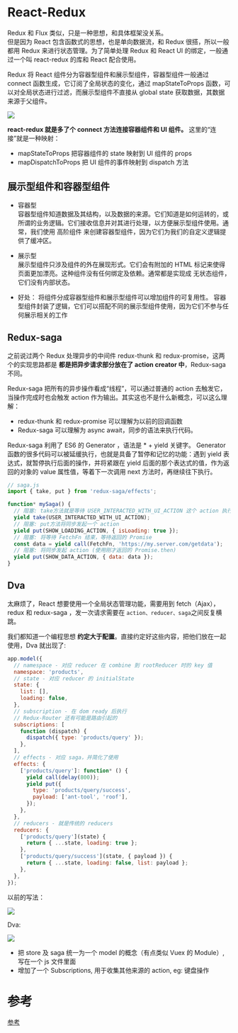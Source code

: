 # React-Redux

Redux 和 Flux 类似，只是一种思想，和具体框架没关系。  
但是因为 React 包含函数式的思想，也是单向数据流，和 Redux 很搭，所以一般都用 Redux 来进行状态管理。为了简单处理 Redux 和 React UI 的绑定，一般通过一个叫 react-redux 的库和 React 配合使用。

Redux 将 React 组件分为容器型组件和展示型组件，容器型组件一般通过 connect 函数生成，它订阅了全局状态的变化，通过 mapStateToProps 函数，可以对全局状态进行过滤，而展示型组件不直接从 global state 获取数据，其数据来源于父组件。

![](https://images.weserv.nl/?url=https://article.biliimg.com/bfs/article/15b0e8d349ece67546f6c8b9f286cbb1813a473b.jpg)

**react-redux 就是多了个 connect 方法连接容器组件和 UI 组件。**
这里的“连接”就是一种映射：

- mapStateToProps 把容器组件的 state 映射到 UI 组件的 props
- mapDispatchToProps 把 UI 组件的事件映射到 dispatch 方法

## 展示型组件和容器型组件

- 容器型  
  容器型组件知道数据及其结构，以及数据的来源。它们知道是如何运转的，或所谓的业务逻辑。它们接收信息并对其进行处理，以方便展示型组件使用。通常，我们使用 高阶组件 来创建容器型组件，因为它们为我们的自定义逻辑提供了缓冲区。
- 展示型  
  展示型组件只涉及组件的外在展现形式。它们会有附加的 HTML 标记来使得页面更加漂亮。这种组件没有任何绑定及依赖。通常都是实现成 无状态组件，它们没有内部状态。

- 好处：
  将组件分成容器型组件和展示型组件可以增加组件的可复用性。
  容器型组件封装了逻辑，它们可以搭配不同的展示型组件使用，因为它们不参与任何展示相关的工作

## Redux-saga

之前说过两个 Redux 处理异步的中间件 redux-thunk 和 redux-promise，这两个的实现思路都是 **都是把异步请求部分放在了 action creator 中**，Redux-saga 不同。

Redux-saga 把所有的异步操作看成“线程”，可以通过普通的 action 去触发它，当操作完成时也会触发 action 作为输出。其实这也不是什么新概念，可以这么理解：

- redux-thunk 和 redux-promise 可以理解为以前的回调函数
- Redux-saga 可以理解为 async await，同步的语法来执行代码。

Redux-saga 利用了 ES6 的 Generator ，语法是 \* + yield 关键字。 Generator 函数的很多代码可以被延缓执行，也就是具备了暂停和记忆的功能：遇到 yield 表达式，就暂停执行后面的操作，并将紧跟在 yield 后面的那个表达式的值，作为返回的对象的 value 属性值，等着下一次调用 next 方法时，再继续往下执行。

```js
// saga.js
import { take, put } from 'redux-saga/effects';

function* mySaga() {
  // 阻塞: take方法就是等待 USER_INTERACTED_WITH_UI_ACTION 这个 action 执行
  yield take(USER_INTERACTED_WITH_UI_ACTION);
  // 阻塞: put方法将同步发起一个 action
  yield put(SHOW_LOADING_ACTION, { isLoading: true });
  // 阻塞: 将等待 FetchFn 结束，等待返回的 Promise
  const data = yield call(FetchFn, 'https://my.server.com/getdata');
  // 阻塞: 将同步发起 action (使用刚才返回的 Promise.then)
  yield put(SHOW_DATA_ACTION, { data: data });
}
```

## Dva

太麻烦了，React 想要使用一个全局状态管理功能，需要用到 fetch（Ajax），redux 和 redux-saga ，发一次请求需要在 `action、reducer、saga`之间反复横跳。

我们都知道一个编程思想 **约定大于配置**。直接约定好这些内容，把他们放在一起使用，Dva 就出现了:

```js
app.model({
  // namespace - 对应 reducer 在 combine 到 rootReducer 时的 key 值
  namespace: 'products',
  // state - 对应 reducer 的 initialState
  state: {
    list: [],
    loading: false,
  },
  // subscription - 在 dom ready 后执行
  // Redux-Router 还有可能是路由引起的
  subscriptions: [
    function (dispatch) {
      dispatch({ type: 'products/query' });
    },
  ],
  // effects - 对应 saga，并简化了使用
  effects: {
    ['products/query']: function* () {
      yield call(delay(800));
      yield put({
        type: 'products/query/success',
        payload: ['ant-tool', 'roof'],
      });
    },
  },
  // reducers - 就是传统的 reducers
  reducers: {
    ['products/query'](state) {
      return { ...state, loading: true };
    },
    ['products/query/success'](state, { payload }) {
      return { ...state, loading: false, list: payload };
    },
  },
});
```

以前的写法：

![](https://images.weserv.nl/?url=https://article.biliimg.com/bfs/article/bcbc37082c1f2e3da31c83ed4e6e1ee2c7bc5879.png)

Dva:

![](https://images.weserv.nl/?url=https://article.biliimg.com/bfs/article/e6d815806ed5ba3a6f27a174e77055b990a70501.png)

- 把 store 及 saga 统一为一个 model 的概念（有点类似 Vuex 的 Module）, 写在一个 js 文件里面
- 增加了一个 Subscriptions, 用于收集其他来源的 action, eg: 键盘操作

# 参考

[参考](https://zhuanlan.zhihu.com/p/53599723)
